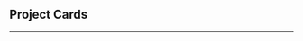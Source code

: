 ## Project Cards

---
<!--
<!DOCTYPE html>
<html lang="en">
<head>
    <meta charset="UTF-8">
    <meta name="viewport" content="width=device-width, initial-scale=1.0">
    <meta http-equiv="X-UA-Compatible" content="ie=edge">
    <title>Projects</title>
    <meta name="author" content="name">
    <meta name="description" content="description here">
    <meta name="keywords" content="keywords,here">
    <link rel="stylesheet" href="https://unpkg.com/tailwindcss@2.2.19/dist/tailwind.min.css"/>
    <link href="https://cdnjs.cloudflare.com/ajax/libs/animate.css/3.7.0/animate.min.css" rel="stylesheet">
</head>

<header class="bg-gray-900">	
	<div class="container max-w-6xl mx-auto flex items-center py-5">
		<img class='pl-3' src='./assest/logo.png' width="70" height="70"/>

		<div class="w-full mx-auto flex flex-wrap items-center">
				<span class="font-serif hover:text-white pl-5 text-3xl text-bolder text-gray-500">My Beauty Project</span>
		</div>
		<div class=" pt-2 content-center justify-between md:w-1/2 md:justify-end">
			<a class="pr-3 float-right cursor-pointer text-white text-gray-500 hover:text-white no-underline font-serif "href="#">Profile Card</a>
	</div>	

	
	</div>
</header>
<!--
<footer class="bg-gray-900">	
	<div class="container max-w-6xl mx-auto flex items-center px-2 py-8">
		<div class="w-full mx-auto flex flex-wrap items-center">
			<div class="flex w-full md:w-1/2 justify-center md:justify-start text-white font-medium">
				<a class="text-gray-900 no-underline" href="https://wa.me/+962788818125">
					<span class="hover:text-red-600 text-xs text-base text-gray-200">Copyright (c) 2021 Mhmad Wrekat</span>
				</a>
			</div>
			<div class="flex w-full pt-2 content-center justify-between md:w-1/2 md:justify-end">
				<ul class="list-reset flex justify-center flex-1 md:flex-none items-center">
				  <li>
					<a class="inline-block py-2 px-3 text-white hover:text-red-600 no-underline" href="#">Active</a>
				  </li>
				  <li>
					<a class="inline-block text-gray-600 no-underline hover:text-gray-200 hover:underline py-2 px-3" href="#">link</a>
				  </li>
				  <li>
					<a class="inline-block text-gray-600 no-underline hover:text-gray-200 hover:underline py-2 px-3" href="#">link</a>
				  </li>
					<li>
					<a class="inline-block text-gray-600 no-underline hover:text-gray-200 hover:underline py-2 px-3" href="#">link</a>
				  </li>
				</ul>
			</div>
		</div>
	
	
	</div>
</footer>
-->
<!--
<body class="bg-gray-200 font-sans leading-normal tracking-normal">
	<div class="w-full m-0 p-0 bg-cover bg-top" style="background-image:url('./assest/fullstack.jpg'); height: 100vh; max-height:460px;">
			<div class="container max-w-4xl mx-auto pt-16 md:pt-32 text-center break-normal">
			</div>
		</div>
		<div class="container px-4 md:px-0 max-w-6xl mx-auto -mt-32">
			<div class="mx-0 sm:mx-6">
				<div class="flex flex-wrap justify-between pt-12 -mx-6">
-->
<!--					<div class="w-full md:w-1/2 p-6 flex flex-col flex-grow flex-shrink">
						<div class="flex-1 bg-white rounded-t rounded-b-none overflow-hidden shadow-lg">
								<img src="https://github.com/mhmadwrekat/wrekat-Portfolio/blob/main/src/assets/img/theme/img-1-1200x1000.jpg?raw=true" class="h-96 w-full rounded-t pb-6">
								<a href="https://youthful-hopper-729726.netlify.app/" class="flex flex-wrap no-underline hover:no-underline">
								<div class="w-full font-bold text-xl text-gray-900 px-6">GALLERY OF HORNS</div>
							</a>
								<p class="pt-3 w-full text-gray-600 text-xs md:text-sm px-6">							<span class="inline-flex items-center justify-center px-2 py-1 text-xs font-bold leading-none text-red-100 bg-red-600 rounded-full">Horns</span>
									<span class="inline-flex items-center justify-center px-2 py-1 text-xs font-bold leading-none text-red-100 bg-red-600 rounded-full">Beasts</span>
									<span class="inline-flex items-center justify-center px-2 py-1 text-xs font-bold leading-none text-red-100 bg-red-600 rounded-full">Gallery</span>
								</p>
								<p class="pt-3 text-gray-800 font-serif text-base px-6 mb-5">
									Pictures Of Animals With Killer Headgear , Best Horns In The Animal World - The Definitive List .
								</p>
						</div>
						<div class="flex-none mt-auto bg-white rounded-b rounded-t-none overflow-hidden shadow-lg p-6">
							<div class="flex items-center justify-between">
								<img class="w-8 h-8 rounded-full mr-4 avatar" data-tippy-content="Mhmad wrekat" src="https://encrypted-tbn0.gstatic.com/images?q=tbn:ANd9GcS6FEdYwsokDY-nuHlkAelbY2SdvMIPltXPH7Qv3eUIgEKGJgYTdr1ALGBWQpLpKJNIKx0&usqp=CAU" alt="Avatar of Author">
								<p class="text-gray-600 text-xs md:text-sm">39 VIEWS</p>
							</div>
						</div>
					</div>
					<div class="w-full md:w-1/2 p-6 flex flex-col flex-grow flex-shrink">
						<div class="flex-1 flex-row bg-white rounded-t rounded-b-none overflow-hidden shadow-lg">
								<img src="https://images.immediate.co.uk/production/volatile/sites/21/2020/11/Two-road-cyclists-in-drops-winter_road_female-a2b8cdd.jpg?quality=90&resize=620%2C413" class="h-96 w-full rounded-t pb-6">

							<a href="https://priceless-swartz-6b6f00.netlify.app/" class="flex flex-wrap no-underline hover:no-underline">	

							<div class="w-full font-bold text-xl text-gray-900 px-6">Yalla bike</div>
						</a>

							<p class="pt-3 w-full text-gray-600 text-xs md:text-sm px-6">
									<span class="inline-flex items-center justify-center px-2 py-1 text-xs font-bold leading-none text-red-100 bg-green-600 rounded-full">EVENTS</span>
									<span class="inline-flex items-center justify-center px-2 py-1 text-xs font-bold leading-none text-red-100 bg-green-600 rounded-full">RENT</span>
									<span class="inline-flex items-center justify-center px-2 py-1 text-xs font-bold leading-none text-red-100 bg-green-600 rounded-full">YALLA!</span>
								</p>
								<p class="pt-3 text-gray-800 font-serif text-base px-6 mb-5">
									Events to help Nature .
									Website Contain contain properties for renting , and gatherings .
									Tools Used : Html , Css , Js , React , Api , Bootstrap , mongoDB , Auth0 , BackEnd .
																	</p>
						</div>
						<div class="flex-none mt-auto bg-white rounded-b rounded-t-none overflow-hidden shadow-lg p-6">
							<div class="flex items-center justify-between">
								<img class="w-8 h-8 rounded-full mr-4 avatar" data-tippy-content="Mhmad wrekat" src="https://www.pavilionweb.com/wp-content/uploads/2017/03/man-300x300.png" alt="Avatar of Author">
								<p class="text-gray-600 text-xs md:text-sm">73 VIEWS</p>
							</div>
						</div>
					</div>
-->
<!--				<div class="w-full md:w-2/3 p-6 flex flex-col flex-grow flex-shrink">
						<div class="flex-1 bg-white rounded-t rounded-b-none overflow-hidden shadow-lg">
							<a href="#" class="flex flex-wrap no-underline hover:no-underline">	
								<img src="https://source.unsplash.com/collection/325867/800x600" class="h-full w-full rounded-t pb-6">
								<p class="w-full text-gray-600 text-xs md:text-sm px-6">GETTING STARTED</p>
								<div class="w-full font-bold text-xl text-gray-900 px-6">Lorem ipsum dolor sit amet.</div>
								<p class="text-gray-800 font-serif text-base px-6 mb-5">
									Lorem ipsum eu nunc commodo posuere et sit amet ligula. 
								</p>
							</a>
						</div>
						<div class="flex-none mt-auto bg-white rounded-b rounded-t-none overflow-hidden shadow-lg p-6">
							<div class="flex items-center justify-between">
								<img class="w-8 h-8 rounded-full mr-4 avatar" data-tippy-content="Author Name" src="http://i.pravatar.cc/300" alt="Avatar of Author">
								<p class="text-gray-600 text-xs md:text-sm">1 MIN READ</p>
							</div>
						</div>
					</div>
-->
<!--					<div class="w-full md:w-1/3 p-6 flex flex-col flex-grow flex-shrink">
						<div class="flex-1 bg-white rounded-t rounded-b-none overflow-hidden shadow-lg">
							<a href="#" class="flex flex-wrap no-underline hover:no-underline">
								<img src="https://source.unsplash.com/collection/1118905/800x600" class="h-full w-full rounded-t pb-6">
								<p class="w-full text-gray-600 text-xs md:text-sm px-6">GETTING STARTED</p>
								<div class="w-full font-bold text-xl text-gray-900 px-6">Lorem ipsum dolor sit amet.</div>
								<p class="text-gray-800 font-serif text-base px-6 mb-5">
									Lorem ipsum eu nunc commodo posuere et sit amet ligula. 
								</p>
							</a>
						</div>
						<div class="flex-none mt-auto bg-white rounded-b rounded-t-none overflow-hidden shadow-lg p-6">
							<div class="flex items-center justify-between">
								<img class="w-8 h-8 rounded-full mr-4 avatar" data-tippy-content="Author Name" src="http://i.pravatar.cc/300" alt="Avatar of Author">
								<p class="text-gray-600 text-xs md:text-sm">1 MIN READ</p>
							</div>
						</div>
					</div>
				</div>
			</div>
<!--			
				<div class="container font-sans bg-green-100 rounded mt-8 p-4 md:p-24 text-center">
					<h2 class="font-bold break-normal text-2xl md:text-4xl">Subscribe to Ghostwind CSS</h2>
					<h3 class="font-bold break-normal font-normal text-gray-600 text-base md:text-xl">Get the latest posts delivered right to your inbox</h3>
					<div class="w-full text-center pt-4">
						<form action="#">
							<div class="max-w-xl mx-auto p-1 pr-0 flex flex-wrap items-center">
								<input type="email" placeholder="youremail@example.com" class="flex-1 appearance-none rounded shadow p-3 text-gray-600 mr-2 focus:outline-none">
								<button type="submit" class="flex-1 mt-4 md:mt-0 block md:inline-block appearance-none bg-green-500 text-white text-base font-semibold tracking-wider uppercase py-4 rounded shadow hover:bg-green-400">Subscribe</button>
							</div>
						</form>
					</div>
				</div>
-->
<!--				<div class="flex w-full items-center font-sans p-8 md:p-24">
					<img class="w-10 h-10 rounded-full mr-4" src="http://i.pravatar.cc/300" alt="Avatar of Author">
					<div class="flex-1">
						<p class="text-base font-bold text-base md:text-xl leading-none">Ghostwind CSS</p>
						<p class="text-gray-600 text-xs md:text-base">Tailwind CSS version of Ghost's Casper theme by <a class="text-gray-800 hover:text-green-500 no-underline border-b-2 border-green-500" href="https://www.tailwindtoolbox.com">TailwindToolbox.com</a></p>
					</div>
					<div class="justify-end">
						<button class="bg-transparent border border-gray-500 hover:border-green-500 text-xs text-gray-500 hover:text-green-500 font-bold py-2 px-4 rounded-full">Read More</button>
					</div>
				</div>
		</div>
	</div>
<!--
	<section class=''>
        <div class='bg-gray-800'>
            <div class="mx-auto container xl:px-20 lg:px-12 sm:px-6 px-4 py-12">
                <div class="flex flex-col items-center justify-center">
                <Link href="/">
					<img src='./assest/logo.png' width="70" height="70"/>
                    <div class="flex flex-wrap sm:gap-10 gap-8 items-center justify-center mt-8 font-bold">
                        <a href="" class="hover:scale-110 focus:underline focus:outline-none text-base cursor-pointer leading-4 text-gray-500 dark:text-gray-400 dark:hover:text-white  hover:text-white">About</a>
                        <a href="" class="hover:scale-110 focus:underline focus:outline-none text-base cursor-pointer leading-4 text-gray-500 dark:text-gray-400 dark:hover:text-white  hover:text-white">Contact us</a>
                        <Link href="">
                        <a href="#" class="hover:scale-110 focus:underline focus:outline-none text-base cursor-pointer leading-4 text-gray-500 dark:text-gray-400 dark:hover:text-white  hover:text-white">Terms of Service</a>
                        </Link>
                        <Link href="">
                        <a href="#" class="hover:scale-110 focus:underline focus:outline-none text-base cursor-pointer leading-4 text-gray-500 dark:text-gray-400 dark:hover:text-white  hover:text-white">Privacy Policy</a>
                        </Link>
                    </div>                                       
                    <div class="flex items-center gap-x-8 mt-6">
                        <a href="https://github.com/mhmadwrekat">
                            <button aria-label="pinterest" class="hover:scale-110 rounded-full">
                                <svg xmlns="http://www.w3.org/2000/svg" class="hover:scale-110  fill-current text-white dark:text-white "  width="29" height="29"  viewBox="0 0 24 24"><path d="M12 0c-6.626 0-12 5.373-12 12 0 5.302 3.438 9.8 8.207 11.387.599.111.793-.261.793-.577v-2.234c-3.338.726-4.033-1.416-4.033-1.416-.546-1.387-1.333-1.756-1.333-1.756-1.089-.745.083-.729.083-.729 1.205.084 1.839 1.237 1.839 1.237 1.07 1.834 2.807 1.304 3.492.997.107-.775.418-1.305.762-1.604-2.665-.305-5.467-1.334-5.467-5.931 0-1.311.469-2.381 1.236-3.221-.124-.303-.535-1.524.117-3.176 0 0 1.008-.322 3.301 1.23.957-.266 1.983-.399 3.003-.404 1.02.005 2.047.138 3.006.404 2.291-1.552 3.297-1.23 3.297-1.23.653 1.653.242 2.874.118 3.176.77.84 1.235 1.911 1.235 3.221 0 4.609-2.807 5.624-5.479 5.921.43.372.823 1.102.823 2.222v3.293c0 .319.192.694.801.576 4.765-1.589 8.199-6.086 8.199-11.386 0-6.627-5.373-12-12-12z" />
									<title>Github</title>
								</svg>
                            </button>
                        </a>
						<a href="https://linkedin.com/in/mohammad-alwrekat">
							<button className = "pr-4 rounded-full hover:scale-125">
-->
<!--
<svg width="29" height="29" id="Layer_2" data-name="Layer 2" xmlns="http://www.w3.org/2000/svg" viewBox="0 0 122.88 122.88"><defs><style>.cls-1{fill:#0077b5;}.cls-1,.cls-2{fill-rule:evenodd;}.cls-2{fill:#ffffff;}</style></defs><title>linkedin-square-color</title><path class="cls-1" d="M25.2,0H97.68a25.27,25.27,0,0,1,25.2,25.2V97.68a25.27,25.27,0,0,1-25.2,25.2H25.2A25.27,25.27,0,0,1,0,97.68V25.2A25.27,25.27,0,0,1,25.2,0Z"/><polygon class="cls-2" points="30.43 50.37 43.72 50.37 43.72 90.23 30.43 90.23 30.43 50.37 30.43 50.37"/><path class="cls-2" d="M43.72,39.29a6.65,6.65,0,1,1-6.64-6.64,6.64,6.64,0,0,1,6.64,6.64Z"/><path class="cls-2" d="M52.58,50.37H64.84v6.28H65c1.71-3.06,5.88-6.28,12.11-6.28,12.93,0,15.33,8.05,15.33,18.52V90.23H79.67V71.32C79.67,66.81,79.58,61,73,61s-7.67,4.91-7.67,10V90.23H52.58V50.37Z"/>
								<title>LinkedIn</title>
</svg>
								</button>
						</a>
						<a href="https://mhmmadwreekkat@gmail.com">
							<button className = "pr-4 rounded-full hover:scale-125">

								<svg width="29" height="29" id="Layer_1" data-name="Layer 1" xmlns="http://www.w3.org/2000/svg" viewBox="0 0 122.88 85.57"><defs><style>.cls-3{fill:#f2555f;}</style></defs>
								<title>Gmail</title>
								<path class="cls-3" d="M3.8,0,62.48,47.85,118.65,0ZM0,80.52,41.8,38.61,0,4.53v76ZM46.41,42.37,3.31,85.57h115.9L78,42.37,64.45,53.94h0a3,3,0,0,1-3.79.05L46.41,42.37Zm36.12-3.84,40.35,42.33V4.16L82.53,38.53Z"/>
</svg>
							</button>
						</a>
<a href="https://wa.me/+962788818125">
<button>
<svg xmlns="http://www.w3.org/2000/svg"  viewBox="0 0 48 48" width="29" height="29">
		<title>WhatsApp</title>
<path fill="#fff" d="M4.868,43.303l2.694-9.835C5.9,30.59,5.026,27.324,5.027,23.979C5.032,13.514,13.548,5,24.014,5c5.079,0.002,9.845,1.979,13.43,5.566c3.584,3.588,5.558,8.356,5.556,13.428c-0.004,10.465-8.522,18.98-18.986,18.98c-0.001,0,0,0,0,0h-0.008c-3.177-0.001-6.3-0.798-9.073-2.311L4.868,43.303z"/><path fill="#fff" d="M4.868,43.803c-0.132,0-0.26-0.052-0.355-0.148c-0.125-0.127-0.174-0.312-0.127-0.483l2.639-9.636c-1.636-2.906-2.499-6.206-2.497-9.556C4.532,13.238,13.273,4.5,24.014,4.5c5.21,0.002,10.105,2.031,13.784,5.713c3.679,3.683,5.704,8.577,5.702,13.781c-0.004,10.741-8.746,19.48-19.486,19.48c-3.189-0.001-6.344-0.788-9.144-2.277l-9.875,2.589C4.953,43.798,4.911,43.803,4.868,43.803z"/><path fill="#cfd8dc" d="M24.014,5c5.079,0.002,9.845,1.979,13.43,5.566c3.584,3.588,5.558,8.356,5.556,13.428c-0.004,10.465-8.522,18.98-18.986,18.98h-0.008c-3.177-0.001-6.3-0.798-9.073-2.311L4.868,43.303l2.694-9.835C5.9,30.59,5.026,27.324,5.027,23.979C5.032,13.514,13.548,5,24.014,5 M24.014,42.974C24.014,42.974,24.014,42.974,24.014,42.974C24.014,42.974,24.014,42.974,24.014,42.974 M24.014,42.974C24.014,42.974,24.014,42.974,24.014,42.974C24.014,42.974,24.014,42.974,24.014,42.974 M24.014,4C24.014,4,24.014,4,24.014,4C12.998,4,4.032,12.962,4.027,23.979c-0.001,3.367,0.849,6.685,2.461,9.622l-2.585,9.439c-0.094,0.345,0.002,0.713,0.254,0.967c0.19,0.192,0.447,0.297,0.711,0.297c0.085,0,0.17-0.011,0.254-0.033l9.687-2.54c2.828,1.468,5.998,2.243,9.197,2.244c11.024,0,19.99-8.963,19.995-19.98c0.002-5.339-2.075-10.359-5.848-14.135C34.378,6.083,29.357,4.002,24.014,4L24.014,4z"/><path fill="#40c351" d="M35.176,12.832c-2.98-2.982-6.941-4.625-11.157-4.626c-8.704,0-15.783,7.076-15.787,15.774c-0.001,2.981,0.833,5.883,2.413,8.396l0.376,0.597l-1.595,5.821l5.973-1.566l0.577,0.342c2.422,1.438,5.2,2.198,8.032,2.199h0.006c8.698,0,15.777-7.077,15.78-15.776C39.795,19.778,38.156,15.814,35.176,12.832z"/><path fill="#fff" fill-rule="evenodd" d="M19.268,16.045c-0.355-0.79-0.729-0.806-1.068-0.82c-0.277-0.012-0.593-0.011-0.909-0.011c-0.316,0-0.83,0.119-1.265,0.594c-0.435,0.475-1.661,1.622-1.661,3.956c0,2.334,1.7,4.59,1.937,4.906c0.237,0.316,3.282,5.259,8.104,7.161c4.007,1.58,4.823,1.266,5.693,1.187c0.87-0.079,2.807-1.147,3.202-2.255c0.395-1.108,0.395-2.057,0.277-2.255c-0.119-0.198-0.435-0.316-0.909-0.554s-2.807-1.385-3.242-1.543c-0.435-0.158-0.751-0.237-1.068,0.238c-0.316,0.474-1.225,1.543-1.502,1.859c-0.277,0.317-0.554,0.357-1.028,0.119c-0.474-0.238-2.002-0.738-3.815-2.354c-1.41-1.257-2.362-2.81-2.639-3.285c-0.277-0.474-0.03-0.731,0.208-0.968c0.213-0.213,0.474-0.554,0.712-0.831c0.237-0.277,0.316-0.475,0.474-0.791c0.158-0.317,0.079-0.594-0.04-0.831C20.612,19.329,19.69,16.983,19.268,16.045z" clip-rule="evenodd"/>

	</svg>
	</button>
</a>
                    </div>
                    <div class="flex items-center mt-6">
                        <p class="text-base hover:scale-105 leading-4 text-gray-500 dark:text-gray-400 hover:text-white">2022 <span class="font-semibold">MHMAD WREKAT</span></p>
                        <div class="border-l border-gray-800 pl-2 ml-2">
                            <p class="hover:scale-105 leading-4 text-gray-500 dark:text-gray-400 hover:text-white ">|  Inc. All Rights Reserved</p>
                        </div>
                    </div>
                </div>
            </div>
        </div>
		</div>
	</section>
	<script src="https://unpkg.com/popper.js@1/dist/umd/popper.min.js"></script>
	<script src="https://unpkg.com/tippy.js@4"></script>
	<script>
		//Init tooltips
		tippy('.avatar')
	</script>
</body>
</html>
					<div class="bg-gray-200 w-full text-xl md:text-2xl text-gray-800 leading-normal rounded-t">
					
			<div class="flex h-full bg-white rounded overflow-hidden shadow-lg">
				<a href="https://youthful-hopper-729726.netlify.app/" class="flex flex-wrap no-underline hover:no-underline">
					<div class="w-full md:w-2/3 rounded-t">	
						<img src="https://github.com/mhmadwrekat/wrekat-Portfolio/blob/main/src/assets/img/theme/img-1-1200x1000.jpg?raw=true" class="h-full w-full shadow">
					</div>
					<div class="w-full md:w-1/3 flex flex-col flex-grow flex-shrink">
						<div class="flex-1 bg-white rounded-t rounded-b-none overflow-hidden shadow-lg">
							<p class="w-full text-gray-600 text-xs md:text-sm pt-6 px-6">GETTING STARTED</p>
							<div class="pt-10 w-full font-bold text-xl text-red-700 px-6">
								<span class="inline-flex items-center justify-center px-2 py-1 text-xs font-bold leading-none text-red-100 bg-red-600 rounded-full">Horns</span>
								<span class="inline-flex items-center justify-center px-2 py-1 text-xs font-bold leading-none text-red-100 bg-red-600 rounded-full">Beasts</span>
								<span class="inline-flex items-center justify-center px-2 py-1 text-xs font-bold leading-none text-red-100 bg-red-600 rounded-full">Gallery</span>
							</div>
							<p class="pt-10 text-gray-800 font-serif text-base px-6 mb-5">
								Pictures Of Animals With Killer Headgear , Best Horns In The Animal World - The Definitive List .								</p>
						</div>
						<div class="flex-none mt-auto bg-white rounded-b rounded-t-none overflow-hidden shadow-lg p-6">
							<div class="flex items-center justify-between">
								<img class="w-8 h-8 rounded-full mr-4 avatar" data-tippy-content="Mhmad Wrekat" src="https://github.com/mhmadwrekat/profile_card/raw/main/mhmad_wrekat/assest/profile.jpg" alt="Avatar of Author">
								<p class="text-gray-600 text-xs md:text-sm">1 MIN READ</p>
							</div>
						</div>
					</div>
				</a>
			</div>
-->